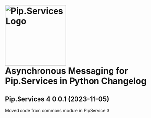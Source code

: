 # <img src="https://uploads-ssl.webflow.com/5ea5d3315186cf5ec60c3ee4/5edf1c94ce4c859f2b188094_logo.svg" alt="Pip.Services Logo" width="200"> <br/> Asynchronous Messaging for Pip.Services in Python Changelog

## <a name="0.0.1"></a>Pip.Services 4 0.0.1 (2023-11-05)
Moved code from commons module in PipService 3

